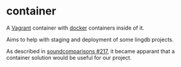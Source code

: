 # container
A [Vagrant](https://www.vagrantup.com) container with [docker](https://www.docker.com/) containers inside of it.

Aims to help with staging and deployment of some lingdb projects.

As described in [soundcomparisons #217](https://github.com/lingdb/soundcomparisons/issues/217),
it became apparant that a container solution would be useful for our project.

